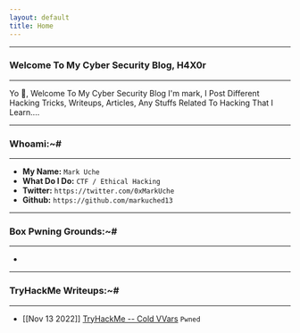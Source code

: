 ```yaml
---
layout: default
title: Home
---
```


* * *
### Welcome To My Cyber Security Blog, H4X0r
* * *

Yo 👋, Welcome To My Cyber Security Blog I'm mark, I Post Different Hacking Tricks, Writeups, Articles, Any Stuffs Related To Hacking That I Learn....

* * *
### Whoami:~#
* * *

- **My Name:**    `Mark Uche`
- **What Do I Do:**  `CTF / Ethical Hacking`
- **Twitter:** `https://twitter.com/0xMarkUche`
- **Github:** `https://github.com/markuched13`

* * *
### **Box Pwning Grounds:~#**
* * *

-

* * *
### **TryHackMe Writeups:~#**
* * *
- [[Nov 13 2022]] [TryHackMe -- Cold VVars](https://github.com/markuched13/markuched13.github.io/blob/main/posts/PG/pwned1.md) `Pwned`
